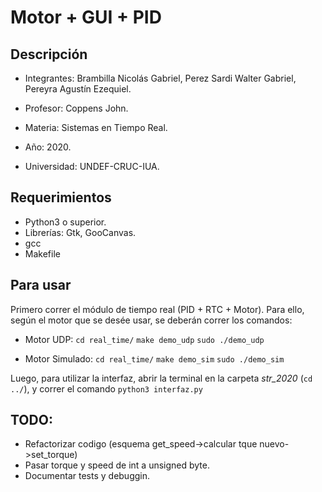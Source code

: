 # Motor + GUI + PID

## Descripción
* Integrantes: Brambilla Nicolás Gabriel, Perez Sardi Walter Gabriel, Pereyra Agustín Ezequiel.

* Profesor: Coppens John.

* Materia: Sistemas en Tiempo Real.

* Año: 2020.

* Universidad: UNDEF-CRUC-IUA.

## Requerimientos
* Python3 o superior.
* Librerías: Gtk, GooCanvas.
* gcc
* Makefile

## Para usar
Primero correr el módulo de tiempo real (PID + RTC + Motor). Para ello, según el motor que se desée usar, se deberán correr los comandos:

* Motor UDP:
`cd real_time/`
`make demo_udp`
`sudo ./demo_udp`

* Motor Simulado:
`cd real_time/`
`make demo_sim`
`sudo ./demo_sim`

Luego, para utilizar la interfaz, abrir la terminal en la carpeta *str_2020* (`cd ../`), y correr el comando `python3 interfaz.py`

## TODO:
* Refactorizar codigo (esquema get_speed->calcular tque nuevo->set_torque)
* Pasar torque y speed de int a unsigned byte.
* Documentar tests y debuggin.